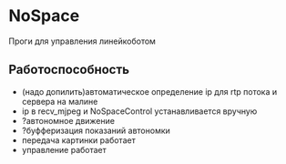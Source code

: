# NoSpace
Проги для управления линейкоботом
## Работоспособность
- (надо допилить)автоматическое определение ip для rtp потока и сервера на малине
- ip в recv_mjpeg и NoSpaceControl устанавливается вручную
- ?автономное движение
- ?буфферизация показаний автономки
- передача картинки работает
- управление работает
